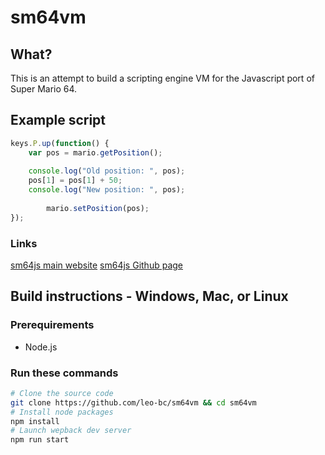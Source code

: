 # sm64vm

## What?
This is an attempt to build a scripting engine VM for the Javascript port of Super Mario 64.

## Example script
```javascript
keys.P.up(function() {
	var pos = mario.getPosition();
	
	console.log("Old position: ", pos);
	pos[1] = pos[1] + 50;
	console.log("New position: ", pos); 
	
        mario.setPosition(pos);
});
```

### Links
[sm64js main website](https://sm64js.com)
[sm64js Github page](https://github.com/sm64js/sm64js)

## Build instructions - Windows, Mac, or Linux 

### Prerequirements
* Node.js

### Run these commands
```bash
# Clone the source code
git clone https://github.com/leo-bc/sm64vm && cd sm64vm
# Install node packages
npm install
# Launch wepback dev server
npm run start
```